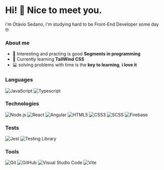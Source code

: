 # Hi! 👋 Nice to meet you.

 i'm Otávio Sedano, i'm studying hard to be Front-End Developer some day 🤓
 
 ### About me

-   :monocle_face: Interesting and practing is good **Segments in programming**
-   :seedling: Currently learning **TailWind CSS**
-   :computer: solving problems with time is the **key to learning**, **i love it**

### Languages

![JavaScript](https://img.shields.io/badge/-JavaScript-000?&logo=JavaScript)
![Typescript](https://img.shields.io/badge/-Typescript-000?&logo=Typescript)

### Technologies

![Node.js](https://img.shields.io/badge/-Node.js-000?&logo=node.js)
![React](https://img.shields.io/badge/-React-000?&logo=React)
![Angular](https://img.shields.io/badge/-Angular-000?&logo=Angular)
![HTML5](https://img.shields.io/badge/-HTML5-000?&logo=HTML5)
![CSS3](https://img.shields.io/badge/-CSS3-000?&logo=CSS3&logoColor=1572B6)
![SCSS](https://img.shields.io/badge/Sass-000?&sass&logo=sass)
![Firebase](https://img.shields.io/badge/Firebase-000?&logo=firebase)

### Tests

![Jest](https://img.shields.io/badge/Jest-000?&logo=Jest)
![Testing Library](https://img.shields.io/badge/testing%20library-000?&logo=testing-library)

### Tools

![Git](https://img.shields.io/badge/-Git-000?style=flat&logo=git)
![GitHub](https://img.shields.io/badge/-GitHub-000?style=flat&logo=github)
![Visual Studio Code](https://img.shields.io/badge/-Visual%20Studio%20Code-000?style=flat&logo=visual-studio-code&logoColor=007ACC)
![Vite](https://img.shields.io/badge/Vite-000?&logo=vite)
